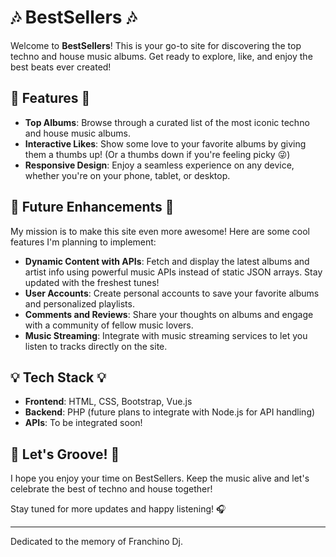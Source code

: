 # 🎶 BestSellers 🎶

Welcome to **BestSellers**! This is your go-to site for discovering the top techno and house music albums. Get ready to explore, like, and enjoy the best beats ever created!

## 🌟 Features 🌟

- **Top Albums**: Browse through a curated list of the most iconic techno and house music albums.
- **Interactive Likes**: Show some love to your favorite albums by giving them a thumbs up! (Or a thumbs down if you're feeling picky 😜)
- **Responsive Design**: Enjoy a seamless experience on any device, whether you're on your phone, tablet, or desktop.

## 🚀 Future Enhancements 🚀

My mission is to make this site even more awesome! Here are some cool features I'm planning to implement:

- **Dynamic Content with APIs**: Fetch and display the latest albums and artist info using powerful music APIs instead of static JSON arrays. Stay updated with the freshest tunes!
- **User Accounts**: Create personal accounts to save your favorite albums and personalized playlists.
- **Comments and Reviews**: Share your thoughts on albums and engage with a community of fellow music lovers.
- **Music Streaming**: Integrate with music streaming services to let you listen to tracks directly on the site.

## 💡 Tech Stack 💡

- **Frontend**: HTML, CSS, Bootstrap, Vue.js
- **Backend**: PHP (future plans to integrate with Node.js for API handling)
- **APIs**: To be integrated soon!

## 🎸 Let's Groove! 🎸

I hope you enjoy your time on BestSellers. Keep the music alive and let's celebrate the best of techno and house together!

Stay tuned for more updates and happy listening! 🎧

---

Dedicated to the memory of Franchino Dj.